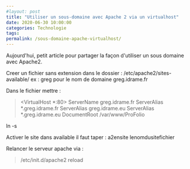 ```yaml
---
#layout: post
title: "Utiliser un sous-domaine avec Apache 2 via un virtualhost"
date: 2020-06-30 10:00:00
categories: Technologie
tags:
permalink: /sous-domaine-apache-virtualhost/
---
```

Aujourd'hui, petit article pour partager la façon d'utiliser un sous domaine avec Apache2.

Creer un fichier sans extension dans le dossier : /etc/apache2/sites-available/ ex : greg pour le nom de domaine greg.idrame.fr

Dans le fichier mettre :

>	<VirtualHost *:80>
>    ServerName greg.idrame.fr
>		ServerAlias *.greg.idrame.fr
>		ServerAlias greg.idrame.eu
>		ServerAlias *.greg.idrame.eu
>    DocumentRoot /var/www/ProFolio
>	</VirtualHost>

ln -s

Activer le site dans available il faut taper : a2ensite lenomdusitefichier

Relancer le serveur apache via :
> /etc/init.d/apache2 reload
